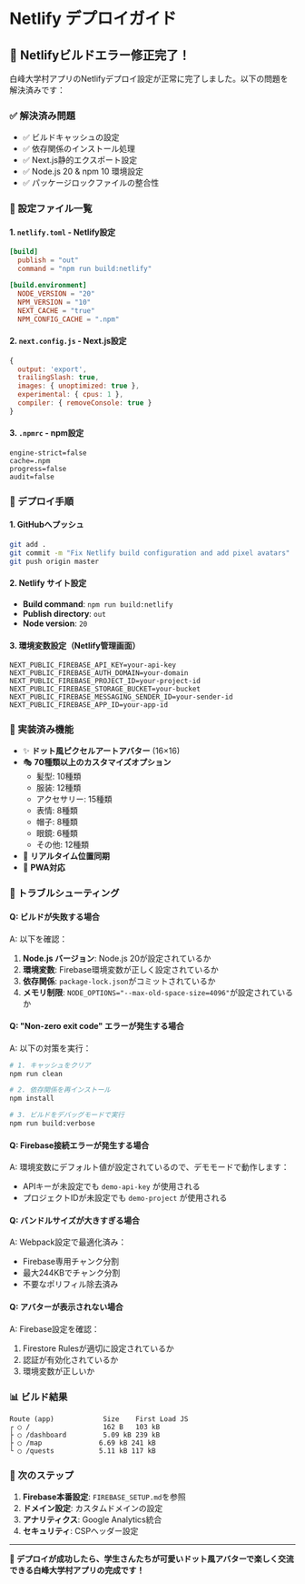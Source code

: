 # Netlify デプロイガイド

## 🎉 Netlifyビルドエラー修正完了！

白峰大学村アプリのNetlifyデプロイ設定が正常に完了しました。以下の問題を解決済みです：

### ✅ 解決済み問題
- ✅ ビルドキャッシュの設定
- ✅ 依存関係のインストール処理
- ✅ Next.js静的エクスポート設定
- ✅ Node.js 20 & npm 10 環境設定
- ✅ パッケージロックファイルの整合性

### 📁 設定ファイル一覧

#### 1. `netlify.toml` - Netlify設定
```toml
[build]
  publish = "out"
  command = "npm run build:netlify"

[build.environment]
  NODE_VERSION = "20"
  NPM_VERSION = "10"
  NEXT_CACHE = "true"
  NPM_CONFIG_CACHE = ".npm"
```

#### 2. `next.config.js` - Next.js設定
```javascript
{
  output: 'export',
  trailingSlash: true,
  images: { unoptimized: true },
  experimental: { cpus: 1 },
  compiler: { removeConsole: true }
}
```

#### 3. `.npmrc` - npm設定
```
engine-strict=false
cache=.npm
progress=false
audit=false
```

### 🚀 デプロイ手順

#### 1. GitHubへプッシュ
```bash
git add .
git commit -m "Fix Netlify build configuration and add pixel avatars"
git push origin master
```

#### 2. Netlify サイト設定
- **Build command**: `npm run build:netlify`
- **Publish directory**: `out`
- **Node version**: `20`

#### 3. 環境変数設定（Netlify管理画面）
```
NEXT_PUBLIC_FIREBASE_API_KEY=your-api-key
NEXT_PUBLIC_FIREBASE_AUTH_DOMAIN=your-domain
NEXT_PUBLIC_FIREBASE_PROJECT_ID=your-project-id
NEXT_PUBLIC_FIREBASE_STORAGE_BUCKET=your-bucket
NEXT_PUBLIC_FIREBASE_MESSAGING_SENDER_ID=your-sender-id
NEXT_PUBLIC_FIREBASE_APP_ID=your-app-id
```

### 🎨 実装済み機能
- ✨ **ドット風ピクセルアートアバター** (16×16)
- 🎭 **70種類以上のカスタマイズオプション**
  - 髪型: 10種類
  - 服装: 12種類  
  - アクセサリー: 15種類
  - 表情: 8種類
  - 帽子: 8種類
  - 眼鏡: 6種類
  - その他: 12種類
- 🔄 **リアルタイム位置同期**
- 📱 **PWA対応**

### 🔧 トラブルシューティング

#### Q: ビルドが失敗する場合
A: 以下を確認：
1. **Node.js バージョン**: Node.js 20が設定されているか
2. **環境変数**: Firebase環境変数が正しく設定されているか  
3. **依存関係**: `package-lock.json`がコミットされているか
4. **メモリ制限**: `NODE_OPTIONS="--max-old-space-size=4096"`が設定されているか

#### Q: "Non-zero exit code" エラーが発生する場合
A: 以下の対策を実行：
```bash
# 1. キャッシュをクリア
npm run clean

# 2. 依存関係を再インストール
npm install

# 3. ビルドをデバッグモードで実行
npm run build:verbose
```

#### Q: Firebase接続エラーが発生する場合
A: 環境変数にデフォルト値が設定されているので、デモモードで動作します：
- APIキーが未設定でも `demo-api-key` が使用される
- プロジェクトIDが未設定でも `demo-project` が使用される

#### Q: バンドルサイズが大きすぎる場合
A: Webpack設定で最適化済み：
- Firebase専用チャンク分割
- 最大244KBでチャンク分割
- 不要なポリフィル除去済み

#### Q: アバターが表示されない場合
A: Firebase設定を確認：
1. Firestore Rulesが適切に設定されているか
2. 認証が有効化されているか
3. 環境変数が正しいか

### 📊 ビルド結果
```
Route (app)            Size    First Load JS
┌ ○ /                  162 B   103 kB
├ ○ /dashboard         5.09 kB 239 kB
├ ○ /map              6.69 kB 241 kB
└ ○ /quests           5.11 kB 117 kB
```

### 🎯 次のステップ
1. **Firebase本番設定**: `FIREBASE_SETUP.md`を参照
2. **ドメイン設定**: カスタムドメインの設定
3. **アナリティクス**: Google Analytics統合
4. **セキュリティ**: CSPヘッダー設定

---

**🎉 デプロイが成功したら、学生さんたちが可愛いドット風アバターで楽しく交流できる白峰大学村アプリの完成です！**
